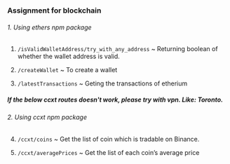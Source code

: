 ### Assignment for blockchain

###### 1. Using ethers npm package

1. `/isValidWalletAddress/try_with_any_address` ~ Returning boolean of whether the wallet address is valid.

2. `/createWallet` ~ To create a wallet

3. `/latestTransactions` ~ Geting the transactions of etherium

##### If the below ccxt routes doesn't work, please try with vpn. Like: Toronto. 

###### 2. Using ccxt npm package

4. `/ccxt/coins` ~ Get the list of coin which is tradable on Binance.

5. `/ccxt/averagePrices` ~ Get the list of each coin’s average price


